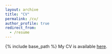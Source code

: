 ```yaml
---
layout: archive
title: "CV"
permalink: /cv/
author_profile: true
redirect_from:
  - /resume
---
```


{% include base_path %}
My CV is available <a href="https://graemepeterson.github.io/files/GPeterson_CV_08282025.pdf">here</a>.

